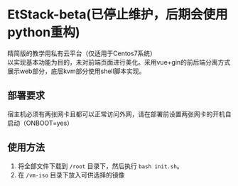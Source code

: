 # EtStack-beta(已停止维护，后期会使用python重构)
精简版的教学用私有云平台（仅适用于Centos7系统）<br>
以实现基本功能为目的，未对前端页面进行美化。采用vue+gin的前后端分离方式展示web部分，底层kvm部分使用shell脚本实现。

## 部署要求
宿主机必须有两张网卡且都可以正常访问外网，请在部署前设置两张网卡的开机自启动（ONBOOT=yes）

## 使用方法
1. 将全部文件下载到 `/root` 目录下，然后执行 `bash init.sh`。
2. 在 `/vm-iso` 目录下放入可供选择的镜像
